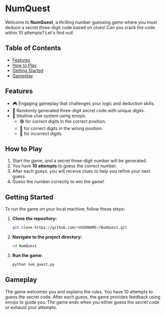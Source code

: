 # NumQuest

Welcome to **NumQuest**, a thrilling number guessing game where you must deduce a secret three-digit code based on clues! Can you crack the code within 10 attempts? Let's find out!

## Table of Contents

- [Features](#features)
- [How to Play](#how-to-play)
- [Getting Started](#getting-started)
- [Gameplay](#gameplay)

## Features

- 🎮 Engaging gameplay that challenges your logic and deduction skills.
- 🔢 Randomly generated three-digit secret code with unique digits.
- 📝 Intuitive clue system using emojis:
  - 🟢 for correct digits in the correct position.
  - 🔵 for correct digits in the wrong position.
  - 🔴 for incorrect digits.

## How to Play

1. Start the game, and a secret three-digit number will be generated.
2. You have **10 attempts** to guess the correct number.
3. After each guess, you will receive clues to help you refine your next guess.
4. Guess the number correctly to win the game!

## Getting Started

To run the game on your local machine, follow these steps:

1. **Clone the repository:**
   ```bash
   git clone https://github.com/<USERNAME>/NumQuest.git
   ```
2. **Navigate to the project directory:**
   ```bash
   cd NumQuest
   ```
3. **Run the game:**
   ```bash
   python num_quest.py
   ```

## Gameplay

The game welcomes you and explains the rules.
You have 10 attempts to guess the secret code.
After each guess, the game provides feedback using emojis to guide you.
The game ends when you either guess the secret code or exhaust your attempts.
